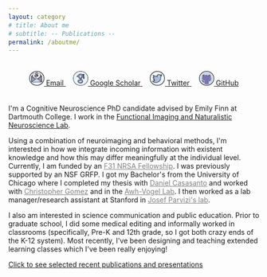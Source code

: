 ```yaml
---
layout: category
# title: About me
# subtitle: -- Publications -- 
permalink: /aboutme/
---
```

<div style="text-align: center; padding: 20px;">
  <a href="mailto:csava.gr@dartmouth.edu" style="margin-right: 15px;">
    <img src="/img/email.png" alt="Email" style="width: 30px;">
    <span>Email</span>
  </a>
  <a href="https://scholar.google.com/citations?user=c0vFC1MAAAAJ&hl=en" style="margin-right: 15px;">
    <img src="/img/scholar.png" alt="Google Scholar" style="width: 30px;">
    <span>Google Scholar</span>
  </a>
  <a href="https://twitter.com/csavasegal" style="margin-right: 15px;">
    <img src="/img/twitter.png" alt="Twitter/X" style="width: 30px;">
    <span>Twitter</span>
  </a>
  <a href="https://github.com/csavasegal">
    <img src="/img/github.png" alt="GitHub" style="width: 30px;">
    <span>GitHub</span>
  </a>
</div>

<!-- How do our past experiences inform how we process new information? How do individuals reach different interpretations of the exact same experience?  -->
I'm a Cognitive Neuroscience PhD candidate advised by Emily Finn at Dartmouth College. I work in the [Functional Imaging and Naturalistic Neuroscience Lab](https://thefinnlab.github.io/research/).

Using a combination of neuroimaging and behavioral methods, I'm interested in how we integrate incoming information with existent knowledge and how this may differ meaningfully at the individual level.  Currently, I am funded by an <a href="https://researchtraining.nih.gov/programs/fellowships/F31" style="color: grey">F31 NRSA Fellowship</a>. I was previously supported by an NSF GRFP. I got my Bachelor's from the University of Chicago where I completed my thesis with <a href="http://casasanto.com/" style="color: grey">Daniel Casasanto</a> and worked with <a href="https://voices.uchicago.edu/gomezlab/" style="color: grey">Christopher Gomez</a> and in the <a href="https://awhvogellab.com/" style="color: grey">Awh-Vogel Lab</a>. I then worked as a lab manager/research assistant at Stanford in <a href="https://med.stanford.edu/parvizi-lab.html" style="color: grey">Josef Parvizi's lab</a>.


I also am interested in science communication and public education. Prior to graduate school, I did some medical editing and informally worked in classrooms (specifically, Pre-K and 12th grade, so I got both crazy ends of the K-12 system). Most recently, I've been designing and teaching extended learning classes which I've been really enjoying!

<!-- One of the questions I've been exploring is how we reach variable interpretations of the same experience - I'm interested in measuring endogenous individual variability in neural activity and its subsequent effects on behavior, and in experimentally manipulating context to understand how this variability arises "naturally".  -->


[Click to see selected recent publications and presentations](/publications) 
          











